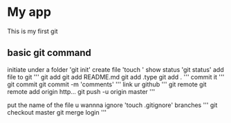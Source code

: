 # My app
This is my first git

## basic git command
initiate under a folder
'git init'
create file
'touch <fiile>'
show status
'git status'
add file to git
'''
git add <file>
git add README.md
git add .type
git add .
'''
commit it
'''
git commit
git commit -m 'comments'
'''
link ur github
'''
git remote
git remote add origin http...
git push -u origin master
'''

put the name of the file u wannna ignore
'touch .gitignore'
branches
'''
git checkout master
git merge login
'''
